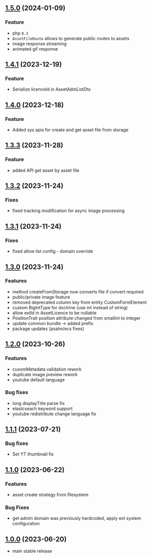 ## [1.5.0](https://github.com/anzusystems/core-dam-bundle/compare/1.4.1...1.5.0) (2024-01-09)
### Feature
* php `8.3`
* `AssetFileRoute` allows to generate public routes to assets
* image response streaming
* animated gif response

## [1.4.1](https://github.com/anzusystems/core-dam-bundle/compare/1.4.0...1.4.1) (2023-12-19)
### Feature
* Serialize licenceId in AssetAdmListDto

## [1.4.0](https://github.com/anzusystems/core-dam-bundle/compare/1.3.3...1.4.0) (2023-12-18)
### Feature
* Added sys apis for create and get asset file from storage

## [1.3.3](https://github.com/anzusystems/core-dam-bundle/compare/1.3.2...1.3.3) (2023-11-28)
### Feature
* added API get asset by asset file

## [1.3.2](https://github.com/anzusystems/core-dam-bundle/compare/1.3.1...1.3.2) (2023-11-24)
### Fixes
* fixed tracking modification for async image processing

## [1.3.1](https://github.com/anzusystems/core-dam-bundle/compare/1.3.0...1.3.1) (2023-11-24)
### Fixes
* fixed allow list config - domain override

## [1.3.0](https://github.com/anzusystems/core-dam-bundle/compare/1.2.0...1.3.0) (2023-11-24)
### Features
* method createFromStorage now converts file if convert required
* public/private image feature
* removed deprecated column key from entity CustomFormElement
* custom BigIntType for doctrine (use int instead of string)
* allow extId in AssetLicence to be nullable
* PositionTrait position attribute changed from smallint to integer
* update common bundle -> added prefix
* package updates (psalm/ecs fixes)

## [1.2.0](https://github.com/anzusystems/core-dam-bundle/compare/1.1.1...1.2.0) (2023-10-26)
### Features
* cusomMetadata validation rework
* duplicate image preview rework
* youtube default language

### Bug fixes
* long displayTitle parse fix
* elastcseach keyword support
* youtube redistribute change language fix


## [1.1.1](https://github.com/anzusystems/core-dam-bundle/compare/1.1.0...1.1.1) (2023-07-21)
### Bug fixes
- Set YT thumbnail fix

## [1.1.0](https://github.com/anzusystems/core-dam-bundle/compare/1.0.0...1.1.0) (2023-06-22)

### Features
* asset create strategy from filesystem

### Bug Fixes
* get admin domain was previously hardcoded, apply ext system configuration

## [1.0.0](https://github.com/anzusystems/core-dam-bundle/releases/tag/1.0.0) (2023-06-20)

* main stable release
